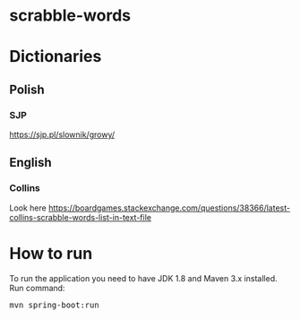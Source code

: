 # scrabble-words

# Dictionaries
## Polish
### SJP
https://sjp.pl/slownik/growy/
## English
### Collins
Look here https://boardgames.stackexchange.com/questions/38366/latest-collins-scrabble-words-list-in-text-file

# How to run
To run the application you need to have JDK 1.8 and Maven 3.x installed.  
Run command:
<pre>
mvn spring-boot:run
</pre>
